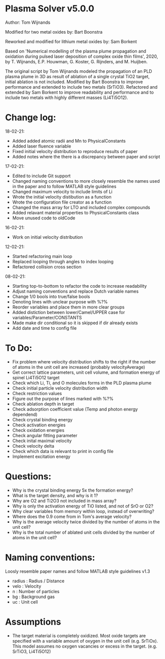 # Plasma Solver v5.0.0
Author: Tom Wijnands

Modified for two metal oxides by: Bart Boonstra

Reworked and modified for lithium metal oxides by: Sam Borkent

Based on 'Numerical modelling of the plasma plume propagation and oxidation
during pulsed laser deposition of complex oxide thin films', 2020, by
T. Wijnands, E.P. Houwman, G. Koster, G. Rijnders, and M. Huijben.

The original script by Tom Wijnands modeled the propagation of an PLD
plasma plume in 3D as result of ablation of a single crystal TiO2 target,
initial ablation is not included. Modified by Bart Boonstra to improve
performance and extended to include two metals (SrTiO3). Refactored and
extended by Sam Borkent to improve readability and performance and to
include two metals with highly different masses (Li4Ti5O12).

# Change log:

18-02-21:
* Added added atomic radii and Mn to PhysicalConstants
* Added laser fluence variable
* Fixed initial velocity distribution to reproduce results of paper
* Added notes where the there is a discrepancy between paper and script

17-02-21:
* Edited to include Git support
* Changed naming conventions to more closely resemble the names used in
  the paper and to follow MATLAB style guidelines
* Changed maximum velocity to include limits of Li
* Wrote the initial velocity distibution as a function
* Wrote the configuration file creator as a function
* Changed the mass array for LTO and included complex compounds
* Added relavant material properties to PhysicalConstants class
* Move unused code to oldCode

16-02-21:
* Work on initial velocity distribution

12-02-21:
* Started refactoring main loop
* Replaced looping through angles to index looping
* Refactored collision cross section

08-02-21:
* Starting top-to-bottom to refactor the code to increase readability
* Adjust naming conventions and replace Dutch variable names
* Change 1/0 bools into true/false bools
* Denoting lines with unclear purpose with %?%
* Reorder variables and place them in more clear groups
* Added distiction between lower/Camel/UPPER case for
  variables/Parameter/CONSTANTS
* Made make dir conditional so it is skipped if dir already exists
* Add date and time to config file

# To Do:
* Fix problem where velocity distribution shifts to the right if the number
    of atoms in the unit cell are increased (probably velocityAverage)
* Get correct lattice parameters, unit cell volume, and formation energy
    of spinel Li4Ti5O12 target
* Check which Li, Ti, and O molecules forms in the PLD plasma plume
* Check initial particle velocity distribution width
* Check restriction values
* Figure out the purpose of lines marked with %?%
* Check ablation depth in target
* Check adsorption coefficient value (Temp and photon energy dependend)
* Check crystal binding energy
* Check activation energies
* Check oxidation energies
* Check angular fitting parameter
* Check inital maximal velocity
* Check velocity delta
* Check which data is relevant to print in config file
* Implement excitation energy

# Questions:
* Why is the crystal binding energy 5x the formation energy?
* What is the target density, and why is it 1?
* Why are O2 and Ti2O3 not included in mass array?
* Why is only the activation energy of TiO listed, and not of SrO or
  O2?
* Why clear variables from memory within loop, instead of overwriting?
* Where does the 0.9 come from in Tom's average velocity?
* Why is the average velocity twice divided by the number of atoms in
  the unit cell?
* Why is the total number of ablated unit cells divided by the number of
    atoms in the unit cell?

# Naming conventions:
Loosly resemble paper names and follow MATLAB style guidelines v1.3

* radius    : Radius / Distance
* velo      : Velocity
* n         : Number of particles
* bg        : Background gas
* uc        : Unit cell

# Assumptions
* The target material is completely oxidized. Most oxide targets are 
    specified with a variable amount of oxygen in the unit cell (e.g.
    SrTiOx). This model assumes no oxygen vacancies or excess in the
    target. (e.g. SrTiO3, Li4Ti5O12)

